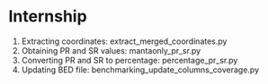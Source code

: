 # Internship

1. Extracting coordinates: extract_merged_coordinates.py
2. Obtaining PR and SR values: mantaonly_pr_sr.py
3. Converting PR and SR to percentage: percentage_pr_sr.py
4. Updating BED file: benchmarking_update_columns_coverage.py 
